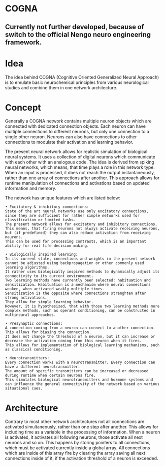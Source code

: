 # COGNA

## Currently not further developed, because of switch to the official Nengo neuro engineering framework.

<h1>Idea</h1>
  The idea behind COGNA (Cognitive Oriented Generalized Neural Approach) is to emulate basic neurochemical principles from various neurological studies and combine them in one network architecture.
  
<h1>Concept</h1>
  Generally a COGNA network contains multiple neuron objects which are connected with dedicated connection objects. Each neuron can have multiple connections to different neurons, but only one connection to a single other neuron. Neurons can also have connections to other connections to modulate their activation and learning behavior.
  
  The present neural network allows for realistic simulation of biological neural systems. It uses a collection of digital neurons which communicate with each other with an analogous code. The idea is derived from spiking neural networks, which means, that time plays a role in this network type. When an input is processed, it does not reach the output instantaneously, rather than one array of connections after another. This approach allows for runtime manipulation of connections and activations based on updated information and memory.
  
The network has unique features which are listed below:

    • Excitatory & inhibitory connections:
    State of the art neural networks use only excitatory connections, since they are sufficient for rather simple networks used for classification or limited tasks.
    The present network allows for excitatory and inhibitory connections.
    This means, that firing neurons not always activate receiving neurons, but (if predefined) they can also reduce activation from receiving neurons.
    This can be used for processing contrasts, which is an important ability for real life decision making.
    
    • Biologically inspired learning:
    In its current state, connections and weights in the present network cannot be adjusted using backpropagation or other commonly used learning algorithms.
    It rather uses biologically inspired methods to dynamically adjust its connectivity to its current environment.
    Two learning methods have currently been selected: habituation and sensitization. Habituation is a mechanism where neural connections weaken, when activated weakly multiple times.
    Sensitization is the opposite where connections strenghten after strong activations.
    They allow for simple learning behavior.
    However, it is hypothesized, that with those two learning methods more complex methods, such as operant conditioning, can be constructed in multineural approaches.
    
    • Presynaptic connections:
    A connection coming from a neuron can connect to another connection. This allows for biasing the connection.
    It does not change the threshold of a neuron, but it can increase or decrease the activation coming from this neuron when it fires.
    This allows for implementation of biological learning mechanisms, such as classical conditioning.
    
    • Neurotransmitters:
    Every connection works with a neurotransmitter. Every connection can have a different neurotransmitter.
    The amount of specific transmitters can be increased or decreased during runtime when certain neurons fire.
    This simulates biological neurotransmitters and hormone systems and can influence the general connectivity of the network based on various situational cues.
  
<h1>Architecture</h1>
  Contrary to most other network architectures not all connections are activated simultaneously, rather than one step after another. This allows for including time as a variable in the processing of information. When a neuron is activated, it activates all following neurons, those activate all next neurons and so on.
  This happens by storing pointers to all connections, which must be activated currently inside a global array. All connections which are inside of this array fire by clearing the array saving all next connections inside of it, if the activation threshold of a neuron is exceeded.
